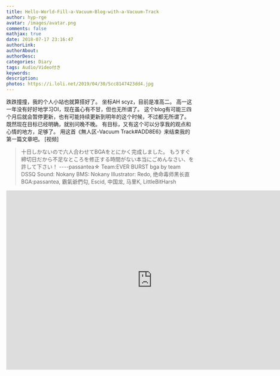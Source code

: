 ```yaml
---
title: Hello-World-Fill-a-Vacuum-Blog-with-a-Vacuum-Track
author: hyp-rge
avatar: /images/avatar.png
comments: false
mathjax: true
date: 2018-07-17 23:16:47
authorLink:
authorAbout:
authorDesc:
categories: Diary
tags: Audio/Video付き
keywords:
description:
photos: https://i.loli.net/2019/04/30/5cc8147423dd4.jpg
---
```

跌跌撞撞，我的个人小站也就算搭好了。
坐标AH scyz，目前是准高二。
高一这一年没有好好地学习OI，现在虽心有不甘，但也无所谓了。
这个blog有可能三四个月后就会暂停更新，也有可能持续更新到明年的这个时候，不过都无所谓了。
既然现在目标已经明确，就别问晚不晚。
有目标，又有这个可以分享我的观点和心情的地方，足够了。
用这首《無人区-Vacuum Track#ADD8E6》来结束我的第一篇文章吧。
[视频]
> 十日しかないので六人合わせてBGAをとにかく完成しました。
もうすぐ締切日だから不足なところを修正する時間がない本当にごめんなさい、を許して下さい！ ----passantea☆
Team:EVER BURST
bga by team DSSQ
Sound: Nokany
BMS: Nokany
Illustrator: Redo, 绝命毒师黑长直
BGA:passantea, 霸氣爺們勾, Escid, 中国龙, 马里K, LittleBitHarsh
<iframe src="https://player.bilibili.com/player.html?aid=15257532&cid=24832735&page=1" width="780" height="480" frameborder="0" webkitallowfullscreen mozallowfullscreen allowfullscreen></iframe>
